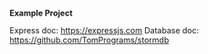 **Example Project**

Express doc: https://expressjs.com
Database doc: https://github.com/TomPrograms/stormdb
